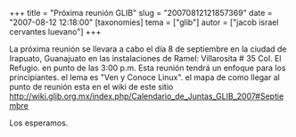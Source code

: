 +++
title = "Próxima reunión GLIB"
slug = "20070812121857369"
date = "2007-08-12 12:18:00"
[taxonomies]
tema = ["glib"]
autor = ["jacob israel cervantes luevano"]
+++

La próxima reunión se llevara a cabo el día 8 de septiembre en la ciudad
de Irapuato, Guanajuato en las instalaciones de Ramel: Villarosita \# 35
Col. El Refugio. en punto de las 3:00 p.m. Esta reunión tendrá un
enfoque para los principiantes. el lema es "Ven y Conoce Linux". el mapa
de como llegar al punto de reunión esta en el wiki de este sitio
<a href="http://wiki.glib.org.mx/index.php/Calendario_de_Juntas_GLIB_2007#Septiembre">http://wiki.glib.org.mx/index.php/Calendario_de_Juntas_GLIB_2007#Septiembre</a>

Los esperamos.

